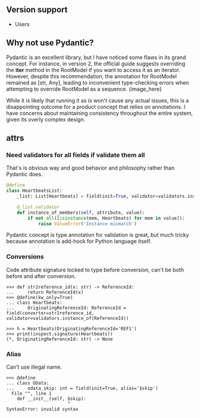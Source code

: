 ## Version support
- Users

## Why not use Pydantic?
Pydantic is an excellent library, but I have noticed some flaws in its grand concept. For instance, in version 2, the official guide suggests overriding the __iter__ method in the RootModel if you want to access it as an iterator. However, despite this recommendation, the annotation for RootModel remained as [str, Any], leading to inconvenient type-checking errors when attempting to override RootModel as a sequence.
{image_here}

While it is likely that running it as is won't cause any actual issues, this is a disappointing outcome for a product concept that relies on annotations. I have concerns about maintaining consistency throughout the entire system, given its overly complex design.

## attrs
### Need validators for all fields if validate them all
That's is obvious way and good behavior and philosophy rather than Pydantic does.
```python
@define
class HeartbeatsList:
    _list: List[Heartbeats] = field(init=True, validator=validators.instance_of(list))

    @_list.validator
    def instance_of_members(self, attribute, value):
        if not all([isinstance(mem, Heartbeats) for mem in value]):
            raise ValueError('Instance mismatch')
```

Pydantic concept is type annotation for validation is great, but much tricky because annotation is add-hock for Python language itself.


### Conversions
Code attribute signature locked to type before conversion, can't be both before and after conversion.
```{doctest}
>>> def str2reference_id(x: str) -> ReferenceId:
...     return ReferenceId(x)
>>> @define(kw_only=True)
... class Heartbeats:
...     OriginatingReferenceId: ReferenceId = field(converter=str2reference_id, validator=validators.instance_of(ReferenceId))

>>> h = Heartbeats(OriginatingReferenceId='REF1')
>>> print(inspect.signature(Heartbeats))
(*, OriginatingReferenceId: str) -> None
```

### Alias
Can't use illegal name.
```{doctest}
>>> @define
... class OData:
...     odata_skip: int = field(init=True, alias='$skip')
  File "", line 1
    def __init__(self, $skip):
                       ^
SyntaxError: invalid syntax

